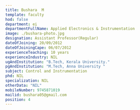 ```yaml
---
title: Bushara  M
template: faculty
hod: false
department: ei
departmentFullName: Applied Electronics & Instrumentation
image: ./bushara-photo.jpg
designation: Assistant Professor(Regular)
dateOfJoining: 20/09/2012
dateOfJoiningCape: 06/07/2012
experienceTeaching: 10 years
experienceIndustry: NIL
ugAndInstitution: "B.Tech, Kerala University."
pgAndInstitution: "M.Tech, Anna University "
subject: Control and Instrumentation
phd: NIL
specialization: NIL
otherData: "NIL"
mobileNumber: 9745871019
mailid: bushara05@gmail.com
position: 4
---
```

